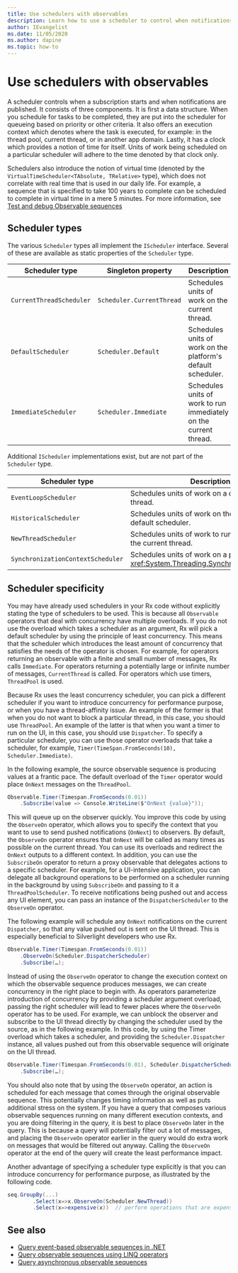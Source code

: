 ```yaml
---
title: Use schedulers with observables
description: Learn how to use a scheduler to control when notifications are published with Reactive Extensions for .NET.
author: IEvangelist
ms.date: 11/05/2020
ms.author: dapine
ms.topic: how-to
---
```


# Use schedulers with observables

A scheduler controls when a subscription starts and when notifications are published. It consists of three components. It is first a data structure. When you schedule for tasks to be completed, they are put into the scheduler for queueing based on priority or other criteria. It also offers an execution context which denotes where the task is executed, for example: in the thread pool, current thread, or in another app domain. Lastly, it has a clock which provides a notion of time for itself. Units of work being scheduled on a particular scheduler will adhere to the time denoted by that clock only.

Schedulers also introduce the notion of virtual time (denoted by the `VirtualTimeScheduler<TAbsolute, TRelative>` type), which does not correlate with real time that is used in our daily life. For example, a sequence that is specified to take 100 years to complete can be scheduled to complete in virtual time in a mere 5 minutes. For more information, see [Test and debug Observable sequences](../tutorials/testing-observable-sequences.md)

## Scheduler types

The various `Scheduler` types all implement the `IScheduler` interface. Several of these are available as static properties of the `Scheduler` type.

| Scheduler type | Singleton property | Description |
|--|--|--|
| `CurrentThreadScheduler` | `Scheduler.CurrentThread` | Schedules units of work on the current thread. |
| `DefaultScheduler` | `Scheduler.Default` | Schedules units of work on the platform's default scheduler. |
| `ImmediateScheduler` | `Scheduler.Immediate` | Schedules units of work to run immediately on the current thread. |

Additional `IScheduler` implementations exist, but are not part of the `Scheduler` type.

| Scheduler type | Description |
|--|--|
| `EventLoopScheduler` | Schedules units of work on a designated thread. |
| `HistoricalScheduler` | Schedules units of work on the platform's default scheduler. |
| `NewThreadScheduler` | Schedules units of work to run immediately on the current thread. |
| `SynchronizationContextScheduler` | Schedules units of work on a provided <xref:System.Threading.SynchronizationContext>. |

## Scheduler specificity

You may have already used schedulers in your Rx code without explicitly stating the type of schedulers to be used. This is because all `Observable` operators that deal with concurrency have multiple overloads. If you do not use the overload which takes a scheduler as an argument, Rx will pick a default scheduler by using the principle of least concurrency. This means that the scheduler which introduces the least amount of concurrency that satisfies the needs of the operator is chosen. For example, for operators returning an observable with a finite and small number of messages, Rx calls `Immediate`. For operators returning a potentially large or infinite number of messages, `CurrentThread` is called. For operators which use timers, `ThreadPool` is used.

Because Rx uses the least concurrency scheduler, you can pick a different scheduler if you want to introduce concurrency for performance purpose, or when you have a thread-affinity issue. An example of the former is that when you do not want to block a particular thread, in this case, you should use `ThreadPool`. An example of the latter is that when you want a timer to run on the UI, in this case, you should use `Dispatcher`. To specify a particular scheduler, you can use those operator overloads that take a scheduler, for example, `Timer(TimeSpan.FromSeconds(10), Scheduler.Immediate)`.

In the following example, the source observable sequence is producing values at a frantic pace. The default overload of the `Timer` operator would place `OnNext` messages on the `ThreadPool`.

```csharp
Observable.Timer(Timespan.FromSeconds(0.01))
    .Subscribe(value => Console.WriteLine($"OnNext {value}"));
```

This will queue up on the observer quickly. You improve this code by using the `ObserveOn` operator, which allows you to specify the context that you want to use to send pushed notifications (`OnNext`) to observers. By default, the `ObserveOn` operator ensures that `OnNext` will be called as many times as possible on the current thread. You can use its overloads and redirect the `OnNext` outputs to a different context. In addition, you can use the `SubscribeOn` operator to return a proxy observable that delegates actions to a specific scheduler. For example, for a UI-intensive application, you can delegate all background operations to be performed on a scheduler running in the background by using `SubscribeOn` and passing to it a `ThreadPoolScheduler`. To receive notifications being pushed out and access any UI element, you can pass an instance of the `DispatcherScheduler` to the `ObserveOn` operator.

The following example will schedule any `OnNext` notifications on the current `Dispatcher`, so that any value pushed out is sent on the UI thread. This is especially beneficial to Silverlight developers who use Rx.

```csharp
Observable.Timer(Timespan.FromSeconds(0.01))
    .ObserveOn(Scheduler.DispatcherScheduler)
    .Subscribe(…);
```

Instead of using the `ObserveOn` operator to change the execution context on which the observable sequence produces messages, we can create concurrency in the right place to begin with. As operators parameterize introduction of concurrency by providing a scheduler argument overload, passing the right scheduler will lead to fewer places where the `ObserveOn` operator has to be used. For example, we can unblock the observer and subscribe to the UI thread directly by changing the scheduler used by the source, as in the following example. In this code, by using the Timer overload which takes a scheduler, and providing the `Scheduler.Dispatcher` instance, all values pushed out from this observable sequence will originate on the UI thread.

```csharp
Observable.Timer(Timespan.FromSeconds(0.01), Scheduler.DispatcherScheduler)
    .Subscribe(…);
```

You should also note that by using the `ObserveOn` operator, an action is scheduled for each message that comes through the original observable sequence. This potentially changes timing information as well as puts additional stress on the system. If you have a query that composes various observable sequences running on many different execution contexts, and you are doing filtering in the query, it is best to place `ObserveOn` later in the query. This is because a query will potentially filter out a lot of messages, and placing the `ObserveOn` operator earlier in the query would do extra work on messages that would be filtered out anyway. Calling the `ObserveOn` operator at the end of the query will create the least performance impact.

Another advantage of specifying a scheduler type explicitly is that you can introduce concurrency for performance purpose, as illustrated by the following code.

```csharp
seq.GroupBy(...)
        .Select(x=>x.ObserveOn(Scheduler.NewThread))
        .Select(x=>expensive(x))  // perform operations that are expensive on resources
```

## See also

- [Query event-based observable sequences in .NET](query-event-sequences.md)
- [Query observable sequences using LINQ operators](query-sequences-linq.md)
- [Query asynchronous observable sequences](query-async-sources.md)
